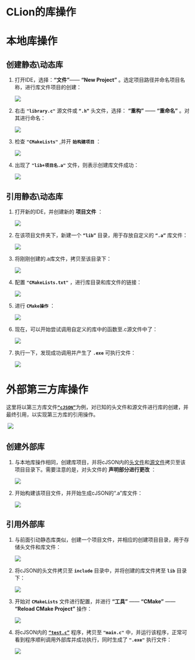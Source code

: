 #  CLion的库操作
# 本地库操作

## 创建静态\动态库

1. 打开IDE，选择：**“文件”**—— __“New Project”__ 。选定项目路径并命名项目名称，进行库文件项目的创建：

   ![](pic/1.png)

2. 右击 **`"library.c"`** 源文件或 __`“.h”`__ 头文件，选择： **“重构”** —— __“重命名”__ 。对其进行命名：

   ![](pic/2.png)

3. 检查  __`"CMakeLists"`__  ,并开  __`始构建项目`__ ：

   ![](pic/3.png)

4. 出现了 __`"lib+项目名.a"`__ 文件，则表示创建库文件成功：

   ![](pic/4.png)

## 引用静态\动态库

1. 打开新的IDE，并创建新的 __项目文件__ ：

   ![](pic/5.png)

2. 在该项目文件夹下，新建一个 __`“lib”`__ 目录，用于存放自定义的 __`“.a”`__ 库文件：

   ![](pic/6.png)

3. 将刚刚创建的.a库文件，拷贝至该目录下：

   ![](pic/7.png)

4. 配置 __`"CMakeLists.txt"`__ ，进行库目录和库文件的链接：

   ![](pic/8.png)

5. 进行 __`CMake操作`__ ：

   ![](pic/9.png)

6. 现在，可以开始尝试调用自定义的库中的函数至.c源文件中了：

   ![](pic/10.png)

7. 执行一下，发现成功调用并产生了 __`.exe`__ 可执行文件：

   ![](pic/11.png)

# 外部第三方库操作

这里将以第三方库文件[__`“cJSON”`__](./tool/cJSON)为例，对已知的头文件和源文件进行库的创建，并最终引用，以实现第三方库的引用操作。

​	![](pic/12.png)

## 创建外部库

1. 与本地库操作相同，创建库项目，并将cJSON内的[头文件](./tool/cJSON/cJSON.h)和[源文件](./tool/cJSON/cJSON.c)拷贝至该项目目录下。需要注意的是，对头文件的 __声明部分进行更改__ ：

   ![](pic/13.png)

2. 开始构建该项目文件，并开始生成cJSON的“.a”库文件：

   ![](pic/14.png)

## 引用外部库

1. 与前面引动静态库类似，创建一个项目文件，并相应的创建项目目录，用于存储头文件和库文件：

   ![](pic/15.png)

2. 将cJSON的头文件拷贝至 __`include`__ 目录中，并将创建的库文件拷至 __`lib`__ 目录下：

   ![](pic/16.png)

3. 开始对 __`CMakeLists`__ 文件进行配置，并进行 __“工具”__ —— __“CMake”__ —— __“Reload CMake Project”__ 操作：

   ![](pic/17.png)

4. 将cJSON内的 [__`“test.c”`__](./tool/cJSON/test.c) 程序，拷贝至 __`"main.c"`__ 中，并运行该程序，正常可看到程序顺利调用外部库并成功执行，同时生成了 __`".exe"`__ 执行文件：

   ![](pic/18.png)



